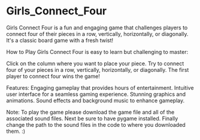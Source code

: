 # Girls_Connect_Four
Girls Connect Four is a fun and engaging game that challenges players to connect four of their pieces in a row, vertically, horizontally, or diagonally. It's a classic board game with a fresh twist!

How to Play
Girls Connect Four is easy to learn but challenging to master:

Click on the column where you want to place your piece.
Try to connect four of your pieces in a row, vertically, horizontally, or diagonally.
The first player to connect four wins the game!

Features:
Engaging gameplay that provides hours of entertainment.
Intuitive user interface for a seamless gaming experience.
Stunning graphics and animations.
Sound effects and background music to enhance gameplay.

Note:
To play the game please download the game file and all of the associated sound files.  Next be sure to have pygame installed.  Finally change the path to the sound files in the code to where you downloaded them.    :) 
